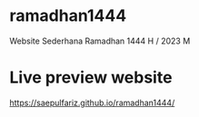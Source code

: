 # ramadhan1444
Website Sederhana Ramadhan 1444 H / 2023 M


# Live preview website
https://saepulfariz.github.io/ramadhan1444/
